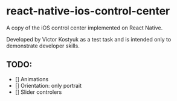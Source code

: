 # react-native-ios-control-center

A copy of the iOS control center implemented on React Native.

Developed by Victor Kostyuk as a test task and is intended only to demonstrate developer skills.

## TODO:

- [] Animations
- [] Orientation: only portrait
- [] Slider controlers
